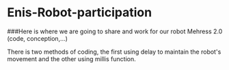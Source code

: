 # Enis-Robot-participation
###Here is where we are going to share and work for our robot Mehress 2.0 (code, conception,...) 

There is two methods of coding, the first using delay to maintain the robot's movement and the other using millis function.
